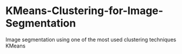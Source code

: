 # KMeans-Clustering-for-Image-Segmentation
Image segmentation using one of the most used clustering techniques KMeans
